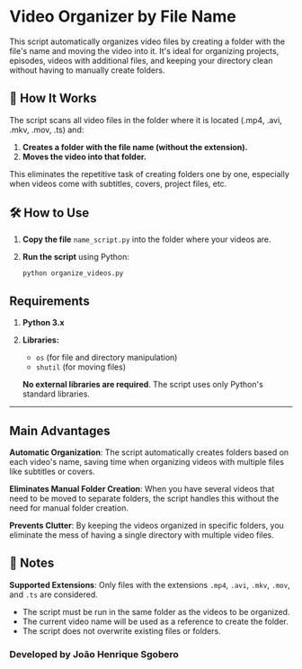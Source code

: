 # Video Organizer by File Name

This script automatically organizes video files by creating a folder with the file's name and moving the video into it. It's ideal for organizing projects, episodes, videos with additional files, and keeping your directory clean without having to manually create folders.

## 🧩 How It Works

The script scans all video files in the folder where it is located (.mp4, .avi, .mkv, .mov, .ts) and:

1. **Creates a folder with the file name (without the extension).**
2. **Moves the video into that folder.**

This eliminates the repetitive task of creating folders one by one, especially when videos come with subtitles, covers, project files, etc.

## 🛠️ How to Use

1. **Copy the file** `name_script.py` into the folder where your videos are.
2. **Run the script** using Python:

    ```bash
    python organize_videos.py
    ```

## Requirements

1. **Python 3.x**
2. **Libraries:**
   - `os` (for file and directory manipulation)
   - `shutil` (for moving files)

   **No external libraries are required**. The script uses only Python's standard libraries.

---

## Main Advantages

**Automatic Organization**: The script automatically creates folders based on each video's name, saving time when organizing videos with multiple files like subtitles or covers.

**Eliminates Manual Folder Creation**: When you have several videos that need to be moved to separate folders, the script handles this without the need for manual folder creation.

**Prevents Clutter**: By keeping the videos organized in specific folders, you eliminate the mess of having a single directory with multiple video files.

## 📌 Notes

**Supported Extensions**: Only files with the extensions `.mp4`, `.avi`, `.mkv`, `.mov`, and `.ts` are considered.

- The script must be run in the same folder as the videos to be organized.
- The current video name will be used as a reference to create the folder.
- The script does not overwrite existing files or folders.

### Developed by João Henrique Sgobero
